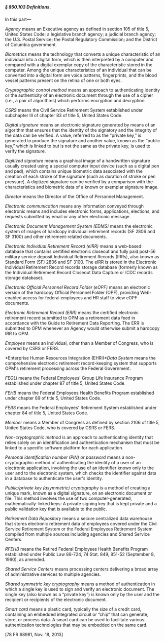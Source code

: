 ##### § 850.103 Definitions. #####

In this part—

*Agency* means an Executive agency as defined in section 105 of title 5, United States Code; a legislative branch agency; a judicial branch agency; the U.S. Postal Service; the Postal Regulatory Commission; and the District of Columbia government.

*Biometrics* means the technology that converts a unique characteristic of an individual into a digital form, which is then interpreted by a computer and compared with a digital exemplar copy of the characteristic stored in the computer. Among the unique characteristics of an individual that can be converted into a digital form are voice patterns, fingerprints, and the blood vessel patterns present on the retina of one or both eyes.

*Cryptographic control method* means an approach to authenticating identity or the authenticity of an electronic document through the use of a cipher (i.e., a pair of algorithms) which performs encryption and decryption.

*CSRS* means the Civil Service Retirement System established under subchapter III of chapter 83 of title 5, United States Code.

*Digital signature* means an electronic signature generated by means of an algorithm that ensures that the identity of the signatory and the integrity of the data can be verified. A value, referred to as the “private key,” is generated to produce the signature and another value, known as the “public key,” which is linked to but is not the same as the private key, is used to verify the signature.

*Digitized signature* means a graphical image of a handwritten signature usually created using a special computer input device (such as a digital pen and pad), which contains unique biometric data associated with the creation of each stroke of the signature (such as duration of stroke or pen pressure). A digitized signature can be verified by a comparison with the characteristics and biometric data of a known or exemplar signature image.

*Director* means the Director of the Office of Personnel Management.

*Electronic communication* means any information conveyed through electronic means and includes electronic forms, applications, elections, and requests submitted by email or any other electronic message.

*Electronic Document Management System (EDMS)* means the electronic system of images of hardcopy individual retirement records (SF 2806 and SF 3100) and other retirement-related documents.

*Electronic Individual Retirement Record (eIRR)* means a web-based database that contains certified electronic closeout and fully paid post-56 military service deposit Individual Retirement Records (IRRs), also known as Standard Form (SF) 2806 and SF 3100. The eIRR is stored in the Electronic Individual Retirement Record records storage database (formerly known as the Individual Retirement Record Closeout Data Capture or ICDC records storage database).

*Electronic Official Personnel Record Folder (eOPF)* means an electronic version of the hardcopy Official Personnel Folder (OPF), providing Web-enabled access for federal employees and HR staff to view eOPF documents.

*Electronic Retirement Record (ERR)* means the certified electronic retirement record submitted to OPM as a retirement data feed in accordance with the Guide to Retirement Data Reporting. The ERR is submitted to OPM whenever an Agency would otherwise submit a hardcopy IRR to OPM.

*Employee* means an individual, other than a Member of Congress, who is covered by CSRS or FERS.

*Enterprise Human Resources Integration (EHRI)**Data System* means the comprehensive electronic retirement record-keeping system that supports OPM's retirement processing across the Federal Government.

*FEGLI* means the Federal Employees' Group Life Insurance Program established under chapter 87 of title 5, United States Code.

*FEHB* means the Federal Employees Health Benefits Program established under chapter 89 of title 5, United States Code.

*FERS* means the Federal Employees' Retirement System established under chapter 84 of title 5, United States Code.

*Member* means a Member of Congress as defined by section 2106 of title 5, United States Code, who is covered by CSRS or FERS.

*Non-cryptographic method* is an approach to authenticating identity that relies solely on an identification and authentication mechanism that must be linked to a specific software platform for each application.

*Personal identification number (PIN) or password* means a non-cryptographic method of authenticating the identity of a user of an electronic application, involving the use of an identifier known only to the user and to the electronic system, which checks the identifier against data in a database to authenticate the user's identity.

*Public/private key (asymmetric) cryptography* is a method of creating a unique mark, known as a digital signature, on an electronic document or file. This method involves the use of two computer-generated, mathematically-linked keys: A private signing key that is kept private and a public validation key that is available to the public.

*Retirement Data Repository* means a secure centralized data warehouse that stores electronic retirement data of employees covered under the Civil Service Retirement System or the Federal Employees Retirement System compiled from multiple sources including agencies and Shared Service Centers.

*RFEHB* means the Retired Federal Employees Health Benefits Program established under Public Law 86-724, 74 Stat. 849, 851-52 (September 8, 1960), as amended.

*Shared Service Centers* means processing centers delivering a broad array of administrative services to multiple agencies.

*Shared symmetric key cryptography* means a method of authentication in which a single key is used to sign and verify an electronic document. The single key (also known as a “private key”) is known only by the user and the recipient or recipients of the electronic document.

*Smart card* means a plastic card, typically the size of a credit card, containing an embedded integrated circuit or “chip” that can generate, store, or process data. A smart card can be used to facilitate various authentication technologies that may be embedded on the same card.

[78 FR 68981, Nov. 18, 2013]